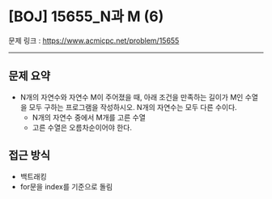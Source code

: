 # [BOJ] 15655_N과 M (6)

문제 링크 : https://www.acmicpc.net/problem/15655

--------------
## 문제 요약
  - N개의 자연수와 자연수 M이 주어졌을 때, 아래 조건을 만족하는 길이가 M인 수열을 모두 구하는 프로그램을 작성하시오. N개의 자연수는 모두 다른 수이다.
    - N개의 자연수 중에서 M개를 고른 수열
    - 고른 수열은 오름차순이어야 한다.

## 접근 방식
  - 백트래킹
  - for문을 index를 기준으로 돌림
